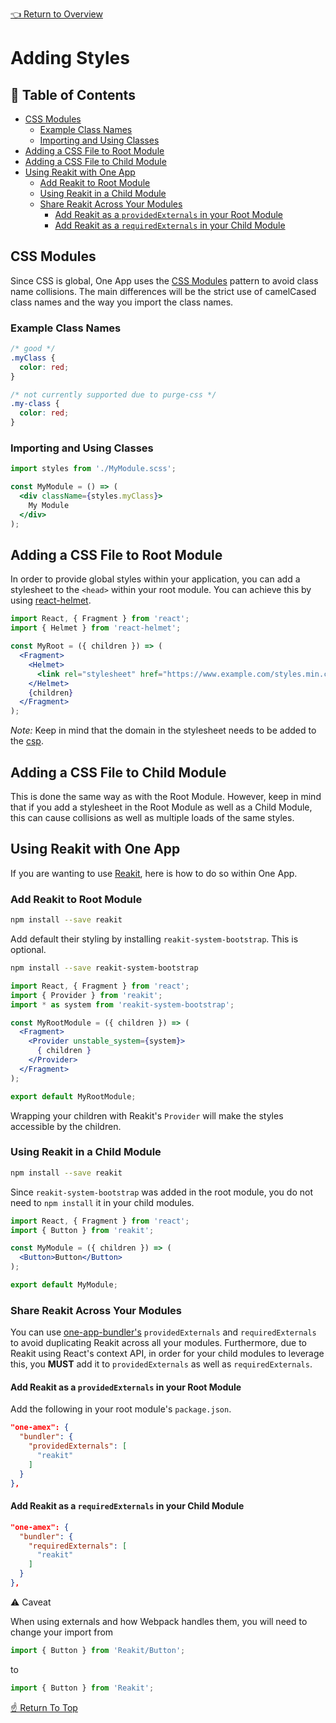 <!--ONE-DOCS-HIDE start-->
[👈 Return to Overview](./README.md)
<!--ONE-DOCS-HIDE end-->

# Adding Styles

## 📖 Table of Contents

* [CSS Modules](#css-modules)
  * [Example Class Names](#example-class-names)
  * [Importing and Using Classes](#importing-and-using-classes)
* [Adding a CSS File to Root Module](#adding-a-css-file-to-root-module)
* [Adding a CSS File to Child Module](#adding-a-css-file-to-child-module)
* [Using Reakit with One App](#using-reakit-with-one-app)
  * [Add Reakit to Root Module](#add-reakit-to-root-module)
  * [Using Reakit in a Child Module](#using-reakit-in-a-child-module)
  * [Share Reakit Across Your Modules](#share-reakit-across-your-modules)
    * [Add Reakit as a `providedExternals` in your Root Module](#add-reakit-as-a-providedexternals-in-your-root-module)
    * [Add Reakit as a `requiredExternals` in your Child Module](#add-reakit-as-a-requiredexternals-in-your-child-module)

## CSS Modules

Since CSS is global, One App uses the [CSS Modules](https://github.com/css-modules/css-modules)
pattern to avoid class name collisions. The main differences will be the strict use of camelCased
class names and the way you import the class names.

### Example Class Names

```css
/* good */
.myClass {
  color: red;
}

/* not currently supported due to purge-css */
.my-class {
  color: red;
}
```

### Importing and Using Classes

```jsx
import styles from './MyModule.scss';

const MyModule = () => (
  <div className={styles.myClass}>
    My Module
  </div>
);
```

## Adding a CSS File to Root Module

In order to provide global styles within your application, you can add a stylesheet to the
`<head>` within your root module. You can achieve this by using [react-helmet](https://github.com/nfl/react-helmet).

```jsx
import React, { Fragment } from 'react';
import { Helmet } from 'react-helmet';

const MyRoot = ({ children }) => (
  <Fragment>
    <Helmet>
      <link rel="stylesheet" href="https://www.example.com/styles.min.css" />
    </Helmet>
    {children}
  </Fragment>
);
```

*Note:* Keep in mind that the domain in the stylesheet needs to be added to the
[csp](../api/modules/App-Configuration.md#csp).

## Adding a CSS File to Child Module

This is done the same way as with the Root Module. However, keep in mind that if you add a
stylesheet in the Root Module as well as a Child Module, this can cause collisions as well as
multiple loads of the same styles.

## Using Reakit with One App

If you are wanting to use [Reakit](https://reakit.io/), here is how to do so within One App.

### Add Reakit to Root Module

```bash
npm install --save reakit
```

Add default their styling by installing `reakit-system-bootstrap`. This is optional.

```bash
npm install --save reakit-system-bootstrap
```

```jsx
import React, { Fragment } from 'react';
import { Provider } from 'reakit';
import * as system from 'reakit-system-bootstrap';

const MyRootModule = ({ children }) => (
  <Fragment>
    <Provider unstable_system={system}>
      { children }
    </Provider>
  </Fragment>
);

export default MyRootModule;
```

Wrapping your children with Reakit's `Provider` will make the styles accessible by the children.

### Using Reakit in a Child Module

```bash
npm install --save reakit
```

Since `reakit-system-bootstrap` was added in the root module, you do not need to `npm install` it
in your child modules.

```jsx
import React, { Fragment } from 'react';
import { Button } from 'reakit';

const MyModule = ({ children }) => (
  <Button>Button</Button>
);

export default MyModule;
```

### Share Reakit Across Your Modules

You can use [one-app-bundler's](https://github.com/americanexpress/one-app-cli/tree/main/packages/one-app-bundler)
`providedExternals` and `requiredExternals` to avoid duplicating Reakit across all your modules.
Furthermore, due to Reakit using React's context API, in order for your child modules to leverage
this, you **MUST** add it to `providedExternals` as well as `requiredExternals`.

#### Add Reakit as a `providedExternals` in your Root Module

Add the following in your root module's `package.json`.

```json
"one-amex": {
  "bundler": {
    "providedExternals": [
      "reakit"
    ]
  }
},
```

#### Add Reakit as a `requiredExternals` in your Child Module

```json
"one-amex": {
  "bundler": {
    "requiredExternals": [
      "reakit"
    ]
  }
},
```

⚠️ Caveat

When using externals and how Webpack handles them, you will need to change your import from

```jsx
import { Button } from 'Reakit/Button';
```

to

```jsx
import { Button } from 'Reakit';
```

[☝️ Return To Top](#adding-styles)
